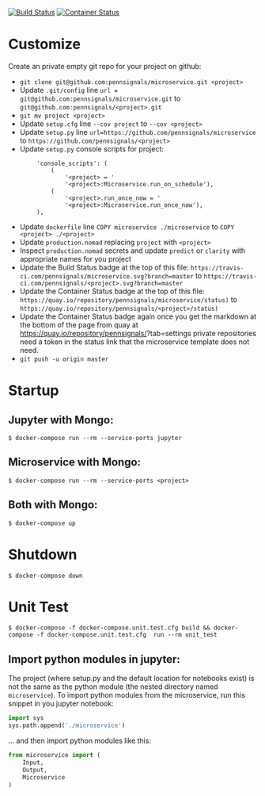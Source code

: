 [![Build Status](https://travis-ci.com/pennsignals/microservice.svg?branch=master)](https://travis-ci.com/pennsignals/microservice)
[![Container Status](https://quay.io/repository/pennsignals/microservice/status)](https://quay.io/repository/pennsignals/microservice)

# Customize

Create an private empty git repo for your project on github:
- `git clone git@github.com:pennsignals/microservice.git <project>`
- Update `.git/config` line `url = git@github.com:pennsignals/microservice.git` to `git@github.com:pennsignals/<project>.git`
- `git mv project <project>`
- Update `setup.cfg` line `--cov project` to `--cov <project>`
- Update `setup.py` line `url=https://github.com/pennsignals/microservice` to `https://github.com/pennsignals/<project>`
- Update `setup.py` console scripts for project:
```
        'console_scripts': (
            (
                '<project> = '
                '<project>:Microservice.run_on_schedule'),
            (
                '<project>.run_once_now = '
                '<project>:Microservice.run_once_now'),
        ),

```
- Update `dockerfile` line `COPY microservice ./microservice` to `COPY <project> ./<project>`
- Update `production.nomad` replacing `project` with `<project>`
- Inspect `production.nomad` secrets and update `predict` or `clarity` with appropriate names for you project
- Update the Build Status badge at the top of this file: `https://travis-ci.com/pennsignals/microservice.svg?branch=master` to `https://travis-ci.com/pennsignals/<project>.svg?branch=master`
- Update the Container Status badge at the top of this file: `https://quay.io/repository/pennsignals/microservice/status)` to `https://quay.io/repository/pennsignals/<project>/status)`
- Update the Container Status badge again once you get the markdown at the bottom of the page from quay at https://quay.io/repository/pennsignals/<project>?tab=settings private repositories need a token in the status link that the microservice template does not need.
- `git push -u origin master`


# Startup

## Jupyter with Mongo:

    $ docker-compose run --rm --service-ports jupyter

## Microservice with Mongo:

    $ docker-compose run --rm --service-ports <project>

## Both with Mongo:

    $ docker-compose up

# Shutdown

    $ docker-compose down

# Unit Test

    $ docker-compose -f docker-compose.unit.test.cfg build && docker-compose -f docker-compose.unit.test.cfg  run --rm unit_test

## Import python modules in jupyter:

The project (where setup.py and the default location for notebooks exist) is not the same as the python module (the nested directory named `microservice`). To import python modules from the microservice, run this snippet in you jupyter notebook:

```python
import sys
sys.path.append('./microservice')
```

... and then import python modules like this:

```python
from microservice import (
	Input,
	Output,
	Microservice
)
```
